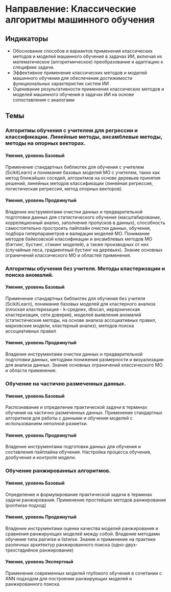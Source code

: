 # Направление: Классические алгоритмы машинного обучения
## Индикаторы
* Обоснование способов и вариантов применения классических методов и моделей машинного обучения в задачах ИИ, включая их математическое (алгоритмическое) преобразование и адаптацию к специфике задачи.
* Эффективное применение классических методов и моделей машинного обучения для обеспечения достижимости функциональных характеристик систем ИИ
* Оценивание результативности применения классических методов и моделей машинного обучения в задачах ИИ на основе сопоставления с аналогами
## Темы
### Алгоритмы обучения с учителем для регрессии и классификации. Линейные методы, ансамблевые методы, методы на опорных векторах.
#### Умения, уровень Базовый
Применение стандартных библиотек для обучения с учителем (ScikitLearn) и понимание базовых моделей МО с учителем, таких как метод ближайших соседей, алгоритмов на основе деревьев принятия решений, линейных методов классификации (линейная регрессия, логистическая регрессия, метод опорных векторов).
#### Умения, уровень Продвинутый
Владение инструментами очистки данных и предварительной подготовки данных для статистического обучения (масштабирование, корреляционный анализ, заполнение пропусков в данных), способность самостоятельно простроить пайплайн очистки данных, обучения, подбора гиперпараметров и валидации моделей МО. Понимание методов байесовской классификации и ансамблевых методов МО (бэггинг, бустинг, стэкинг моделей), а также производных от них (случайные леса, градиентный бустинг на деревьях). Знание основных ограничений классического МО и областей применения.
### Алгоритмы обучения без учителя. Методы кластеризации и поиска аномалий.
#### Умения, уровень Базовый
Применение стандартных библиотек для обучения без учителя (ScikitLearn), понимание базовых моделей для кластерного анализа (плоская кластеризация - k-средних, dbscan, иерархическая кластеризация, сети доверия), моделей выявления аномалий (статистические методы, на основе анализа ассоциативных правил, марковские модели, кластерный анализ), методов поиска ассоциативных правил
#### Умения, уровень Продвинутый
Владение инструментами очистки данных и предварительной подготовки данных, методами понижения размерности и визуализации для анализа данных. Знание основных ограничений классического МО и области применения.
### Обучение на частично размеченных данных.
#### Умения, уровень Базовый
Распознавание и определение практической задачи в терминах обучения на частично размеченных данных. Применение стандартных алгоритмов для работы с данными и обучения моделей с использованием неполной разметки.
#### Умения, уровень Продвинутый
Владение инструментами подготовки данных для обучения и составления пайплайна обучения. Настройка процесса обучения, дообучения и контроля модели.
### Обучение ранжированных алгоритмов.
#### Умения, уровень Базовый
Определение и формулирование практической задачи в терминах задачи ранжирования. Применение простейших методов ранжирования (pointwise подход)
#### Умения, уровень Продвинутый
Владение инструментами оценки качества моделей ранжирования и сравнения ранжирующих моделей между собой. Владение методами обучения типа pairwise и listwise. Знание и применение на практике различных архитектур ранжированного поиска (одно-двух-трехстадийное ранжирование)
#### Умения, уровень Экспертный
Применение современных моделей глубокого обучения в сочетании с ANN подходом для построения ранжирующих моделей и ранжированного поиска.
